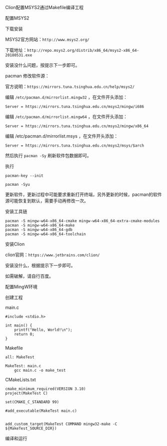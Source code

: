 Clion配置MSYS2通过Makefile编译工程

配置MSYS2

下载安装

MSYS2官方网站：`http://www.msys2.org/`

下载地址：`http://repo.msys2.org/distrib/x86_64/msys2-x86_64-20180531.exe`

安装没什么问题，按提示下一步即可。

pacman 修改软件源：

官方说明：`https://mirrors.tuna.tsinghua.edu.cn/help/msys2/`

编辑 `/etc/pacman.d/mirrorlist.mingw32` ，在文件开头添加：

    Server = https://mirrors.tuna.tsinghua.edu.cn/msys2/mingw/i686

编辑 `/etc/pacman.d/mirrorlist.mingw64` ，在文件开头添加：

    Server = https://mirrors.tuna.tsinghua.edu.cn/msys2/mingw/x86_64

编辑 /etc/pacman.d/mirrorlist.msys ，在文件开头添加：

    Server = https://mirrors.tuna.tsinghua.edu.cn/msys2/msys/$arch

然后执行 `pacman -Sy` 刷新软件包数据即可。

执行    

    pacman-key --init

    pacman -Syu 

更新软件，更新过程中可能要求重新打开终端，另外更新的时候，pacman的软件源可能恢复到默认，需要手动再修改一次。

安装工具链

    pacman -S mingw-w64-x86_64-cmake mingw-w64-x86_64-extra-cmake-modules
    pacman -S mingw-w64-x86_64-make
    pacman -S mingw-w64-x86_64-gdb
    pacman -S mingw-w64-x86_64-toolchain

安装Clion

clion官网：`https://www.jetbrains.com/clion/`

安装没什么，根据提示下一步即可。

如需破解，请自行百度。

配置MingW环境


创建工程


main.c

```
#include <stdio.h>
 
int main() {
    printf("Hello, World!\n");
    return 0;
}
```

Makefile

```
all: MakeTest
 
MakeTest: main.c
	gcc main.c -o make_test
```

CMakeLists.txt

```
cmake_minimum_required(VERSION 3.10)
project(MakeTest C)
 
set(CMAKE_C_STANDARD 99)
 
#add_executable(MakeTest main.c)
 
 
add_custom_target(MakeTest COMMAND mingw32-make -C ${MakeTest_SOURCE_DIR})
```

编译和运行
